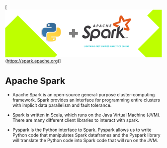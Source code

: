 [![Header](https://github.com/dbojado/spark-exercises/blob/main/images/Spark_Banner.png)(https://spark.apache.org)]
# Apache Spark

- Apache Spark is an open-source general-purpose cluster-computing framework. Spark provides an interface for programming entire clusters with implicit data parallelism and fault tolerance.

- Spark is written in Scala, which runs on the Java Virtual Machine (JVM). There are many different client libraries to interact with spark. 

- Pyspark is the Python interface to Spark. Pyspark allows us to write Python code that manipulates Spark dataframes and the Pyspark library will translate the Python code into Spark code that will run on the JVM.